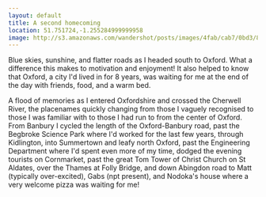 ```yaml
---
layout: default
title: A second homecoming
location: 51.751724,-1.255284999999958
image: http://s3.amazonaws.com/wandershot/posts/images/4fab/cab7/0bd3/8900/0300/001f/original/IMG_9647.jpg?1336658615
---
```

Blue skies, sunshine, and flatter roads as I headed south to Oxford. What a difference this makes to motivation and enjoyment! It also helped to know that Oxford, a city I'd lived in for 8 years, was waiting for me at the end of the day with friends, food, and a warm bed.

A flood of memories as I entered Oxfordshire and crossed the Cherwell River, the placenames quickly changing from those I vaguely recognised to those I was familiar with to those I had run to from the center of Oxford. From Banbury I cycled the length of the Oxford-Banbury road, past the Begbroke Science Park where I'd worked for the last few years, through Kidlington, into Summertown and leafy north Oxford, past the Engineering Department where I'd spent even more of my time, dodged the evening tourists on Cornmarket, past the great Tom Tower of Christ Church on St Aldates, over the Thames at Folly Bridge, and down Abingdon road to Matt (typically over-excited), Gabs (npt present), and Nodoka's house where a very welcome pizza was waiting for me!